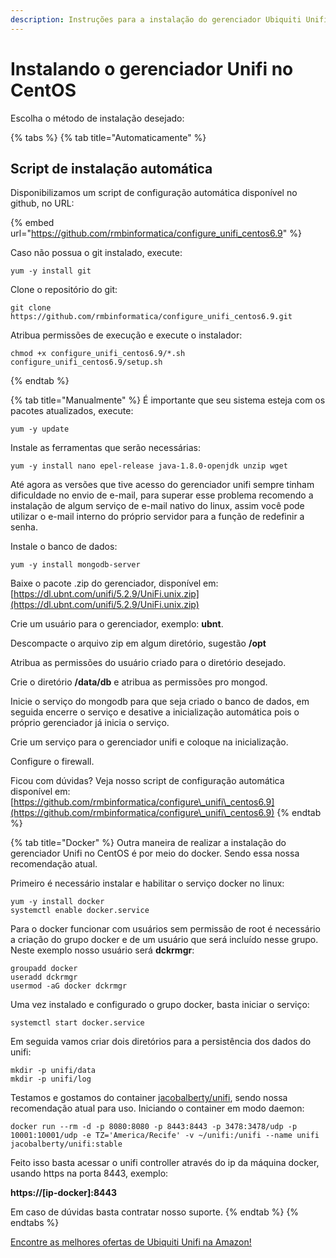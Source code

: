 ```yaml
---
description: Instruções para a instalação do gerenciador Ubiquiti Unifi no CentOS
---
```


# Instalando o gerenciador Unifi no CentOS

Escolha o método de instalação desejado:

{% tabs %}
{% tab title="Automaticamente" %}
## Script de instalação automática

Disponibilizamos um script de configuração automática disponível no github, no URL:

{% embed url="https://github.com/rmbinformatica/configure_unifi_centos6.9" %}

Caso não possua o git instalado, execute:

```
yum -y install git
```

Clone o repositório do git:

```
git clone https://github.com/rmbinformatica/configure_unifi_centos6.9.git
```

Atribua permissões de execução e execute o instalador:

```
chmod +x configure_unifi_centos6.9/*.sh 
configure_unifi_centos6.9/setup.sh 
```
{% endtab %}

{% tab title="Manualmente" %}
É importante que seu sistema esteja com os pacotes atualizados, execute:

```
yum -y update
```

Instale as ferramentas que serão necessárias:

```
yum -y install nano epel-release java-1.8.0-openjdk unzip wget
```

Até agora as versões que tive acesso do gerenciador unifi sempre tinham dificuldade no envio de e-mail, para superar esse problema recomendo a instalação de algum serviço de e-mail nativo do linux, assim você pode utilizar o e-mail interno do próprio servidor para a função de redefinir a senha.

Instale o banco de dados:

```
yum -y install mongodb-server
```

Baixe o pacote .zip do gerenciador, disponível em: [https://dl.ubnt.com/unifi/5.2.9/UniFi.unix.zip](https://dl.ubnt.com/unifi/5.2.9/UniFi.unix.zip)

Crie um usuário para o gerenciador, exemplo: **ubnt**.

Descompacte o arquivo zip em algum diretório, sugestão **/opt**

Atribua as permissões do usuário criado para o diretório desejado.

Crie o diretório **/data/db** e atribua as permissões pro mongod.

Inicie o serviço do mongodb para que seja criado o banco de dados, em seguida encerre o serviço e desative a inicialização automática pois o próprio gerenciador já inicia o serviço.

Crie um serviço para o gerenciador unifi e coloque na inicialização.

Configure o firewall.

Ficou com dúvidas? Veja nosso script de configuração automática disponível em: [https://github.com/rmbinformatica/configure\_unifi\_centos6.9](https://github.com/rmbinformatica/configure\_unifi\_centos6.9)
{% endtab %}

{% tab title="Docker" %}
Outra maneira de realizar a instalação do gerenciador Unifi no CentOS é por meio do docker. Sendo essa nossa recomendação atual.

Primeiro é necessário instalar e habilitar o serviço docker no linux:

```
yum -y install docker
systemctl enable docker.service
```

Para o docker funcionar com usuários sem permissão de root é necessário a criação do grupo docker e de um usuário que será incluído nesse grupo. Neste exemplo nosso usuário será **dckrmgr**:

```
groupadd docker
useradd dckrmgr
usermod -aG docker dckrmgr
```

Uma vez instalado e configurado o grupo docker, basta iniciar o serviço:

```
systemctl start docker.service
```

Em seguida vamos criar dois diretórios para a persistência dos dados do unifi:

```
mkdir -p unifi/data
mkdir -p unifi/log
```

Testamos e gostamos do container [jacobalberty/unifi](https://hub.docker.com/r/jacobalberty/unifi), sendo nossa recomendação atual para uso. Iniciando o container em modo daemon:

```
docker run --rm -d -p 8080:8080 -p 8443:8443 -p 3478:3478/udp -p 10001:10001/udp -e TZ='America/Recife' -v ~/unifi:/unifi --name unifi jacobalberty/unifi:stable
```

Feito isso basta acessar o unifi controller através do ip da máquina docker, usando https na porta 8443, exemplo:&#x20;

&#x20;**https://\[ip-docker]:8443**

Em caso de dúvidas basta contratar nosso suporte.
{% endtab %}
{% endtabs %}

[Encontre as melhores ofertas de Ubiquiti Unifi na Amazon!](https://amzn.to/3uz2MAw)
